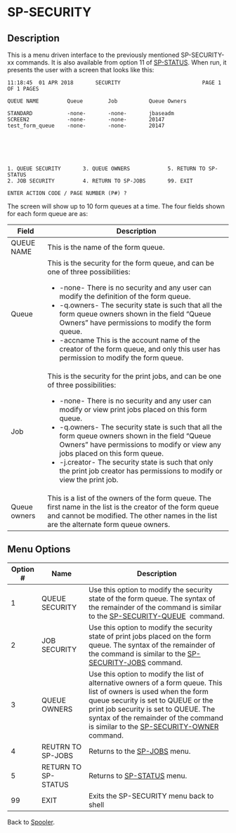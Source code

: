 # SP-SECURITY

<PageHeader /> 

## Description

This is a menu driven interface to the previously mentioned SP-SECURITY-xx commands. It is also available from option 11 of [SP-STATUS](./../sp-status). When run, it presents the user with a screen that looks like this:

```
11:18:45  01 APR 2018       SECURITY                          PAGE 1 OF 1 PAGES

QUEUE NAME         Queue        Job          Queue Owners

STANDARD           -none-       -none-       jbaseadm
SCREEN2            -none-       -none-       20147
test_form_queue    -none-       -none-       20147






1. QUEUE SECURITY       3. QUEUE OWNERS            5. RETURN TO SP-STATUS
2. JOB SECURITY         4. RETURN TO SP-JOBS       99. EXIT

ENTER ACTION CODE / PAGE NUMBER (P#) ?
```

The screen will show up to 10 form queues at a time. The four fields shown for each form queue are as:

| Field | Description |
| --- | --- |
| QUEUE NAME | This is the name of the form queue. |
| Queue | This is the security for the form queue, and can be one of three possibilities:<ul><li>-none- There is no security and any user can modify the definition of the form queue.</li><li>-q.owners- The security state is such that all the form queue owners shown in the field &ldquo;Queue Owners&rdquo; have permissions to modify the form queue.</li><li>-accname This is the account name of the creator of the form queue, and only this user has permission to modify the form queue.</li></ul> |
| Job | This is the security for the print jobs, and can be one of three possibilities:<ul><li>-none- There is no security and any user can modify or view print jobs placed on this form queue.</li><li>-q.owners- The security state is such that all the form queue owners shown in the field &ldquo;Queue Owners&rdquo; have permissions to modify or view any jobs placed on this form queue.</li><li>-j.creator- The security state is such that only the print job creator has permissions to modify or view the print job.</li></ul> |
| Queue owners | This is a list of the owners of the form queue. The first name in the list is the creator of the form queue and cannot be modified. The other names in the list are the alternate form queue owners. |

## Menu Options


| Option # | Name | Description |
| --- | --- | --- |
| 1 | QUEUE SECURITY | Use this option to modify the security state of the form queue. The syntax of the remainder of the command is similar to the [SP-SECURITY-QUEUE](./../sp-security-queue)  command. |
| 2 | JOB SECURITY | Use this option to modify the security state of print jobs placed on the form queue. The syntax of the remainder of the command is similar to the [SP-SECURITY-JOBS](./../sp-security-jobs) command. |
| 3 | QUEUE OWNERS | Use this option to modify the list of alternative owners of a form queue. This list of owners is used when the form queue security is set to QUEUE or the print job security is set to QUEUE. The syntax of the remainder of the command is similar to the [SP-SECURITY-OWNER](./../sp-security-owner) command. |
| 4 | REUTRN TO SP-JOBS | Returns to the [SP-JOBS](./../sp-jobs) menu. |
| 5 | RETURN TO SP-STATUS | Returns to [SP-STATUS](./../sp-status) menu. |
| 99 | EXIT | Exits the SP-SECURITY menu back to shell |

Back to [Spooler](./../jbase-spooler).
